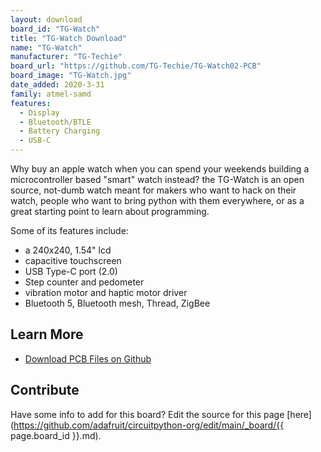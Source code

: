 ```yaml
---
layout: download
board_id: "TG-Watch"
title: "TG-Watch Download"
name: "TG-Watch"
manufacturer: "TG-Techie"
board_url: "https://github.com/TG-Techie/TG-Watch02-PCB"
board_image: "TG-Watch.jpg"
date_added: 2020-3-31
family: atmel-samd
features:
  - Display
  - Bluetooth/BTLE
  - Battery Charging
  - USB-C
---
```


Why buy an apple watch when you can spend your weekends building a microcontroller based "smart" watch instead? the TG-Watch is an open source, not-dumb watch meant for makers who want to hack on their watch, people who want to bring python with them everywhere, or as a great starting point to learn about programming.

Some of its features include:
 * a 240x240, 1.54" lcd
 * capacitive touchscreen
 * USB Type-C port (2.0)
 * Step counter and pedometer
 * vibration motor and haptic motor driver
 * Bluetooth 5, Bluetooth mesh, Thread, ZigBee

## Learn More
* [Download PCB Files on Github](https://github.com/TG-Techie/TG-Watch02-PCB)

## Contribute

Have some info to add for this board? Edit the source for this page [here](https://github.com/adafruit/circuitpython-org/edit/main/_board/{{ page.board_id }}.md).
